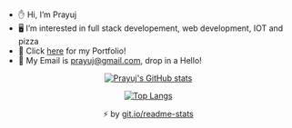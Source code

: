 - ✋ Hi, I’m Prayuj
- 🖥️ I’m interested in full stack developement, web development, IOT and pizza
- 🚀 Click <a href="https://prayuj.tech" target="_blank">here</a> for my Portfolio!
- 📧 My Email is prayuj@gmail.com, drop in a Hello!

<sub><p align="center">
  [![Prayuj's GitHub stats](https://github-readme-stats.vercel.app/api?username=prayuj&count_private=true&show_icons=true&theme=radical&hide=stars)](https://github.com/anuraghazra/github-readme-stats)
</p></sub>

<sub><p align="center">
  [![Top Langs](https://github-readme-stats.vercel.app/api/top-langs/?username=anuraghazra&layout=compact&theme=radical)](https://github.com/anuraghazra/github-readme-stats)
</p></sub>

<sub><p align="center"><g-emoji class="g-emoji" alias="zap" fallback-src="https://github.githubassets.com/images/icons/emoji/unicode/26a1.png">⚡️</g-emoji> by <a href="https://git.io/readme-stats" rel="nofollow">git.io/readme-stats</a></p></sub>

<!---
prayuj/prayuj is a ✨ special ✨ repository because its `README.md` (this file) appears on your GitHub profile.
You can click the Preview link to take a look at your changes.
--->
